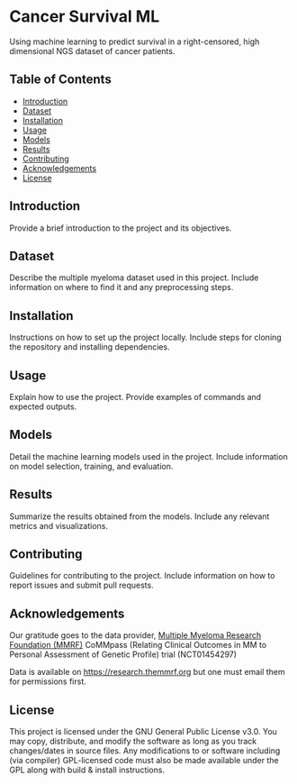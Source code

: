 # Cancer Survival ML

Using machine learning to predict survival in a right-censored, high dimensional NGS dataset of cancer patients.

## Table of Contents

- [Introduction](#introduction)
- [Dataset](#dataset)
- [Installation](#installation)
- [Usage](#usage)
- [Models](#models)
- [Results](#results)
- [Contributing](#contributing)
- [Acknowledgements](#acknowledgements)
- [License](#license)

## Introduction

Provide a brief introduction to the project and its objectives.

## Dataset

Describe the multiple myeloma dataset used in this project. Include information on where to find it and any preprocessing steps.

## Installation

Instructions on how to set up the project locally. Include steps for cloning the repository and installing dependencies.

## Usage

Explain how to use the project. Provide examples of commands and expected outputs.

## Models

Detail the machine learning models used in the project. Include information on model selection, training, and evaluation.

## Results

Summarize the results obtained from the models. Include any relevant metrics and visualizations.

## Contributing

Guidelines for contributing to the project. Include information on how to report issues and submit pull requests.

## Acknowledgements

Our gratitude goes to the data provider, [Multiple Myeloma Research Foundation (MMRF)](https://themmrf.org/) CoMMpass (Relating Clinical Outcomes in MM to Personal Assessment of Genetic Profile) trial (NCT01454297)

Data is available on https://research.themmrf.org but one must email them for permissions first.

## License

This project is licensed under the GNU General Public License v3.0. You may copy, distribute, and modify the software as long as you track changes/dates in source files. Any modifications to or software including (via compiler) GPL-licensed code must also be made available under the GPL along with build & install instructions.